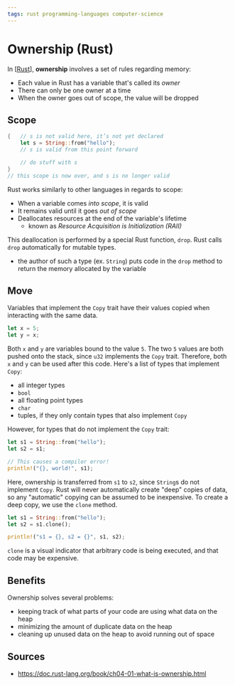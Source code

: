 ```yaml
---
tags: rust programming-languages computer-science
---
```


# Ownership (Rust)

In [[Rust]], **ownership** involves a set of rules regarding memory:

- Each value in Rust has a variable that's called its _owner_
- There can only be one owner at a time
- When the owner goes out of scope, the value will be dropped

## Scope

```rust
{   // s is not valid here, it’s not yet declared
    let s = String::from("hello");
    // s is valid from this point forward

    // do stuff with s
}
// this scope is now over, and s is no longer valid
```

Rust works similarly to other languages in regards to scope:

- When a variable comes _into scope_, it is valid
- It remains valid until it goes _out of scope_
- Deallocates resources at the end of the variable's lifetime
  - known as _Resource Acquisition is Initialization (RAII)_

This deallocation is performed by a special Rust function, `drop`. Rust calls `drop` automatically for mutable types.

- the author of such a type (ex. `String`) puts code in the `drop` method to return the memory allocated by the variable

## Move

Variables that implement the `Copy` trait have their values copied when interacting with the same data.

```rust
let x = 5;
let y = x;
```

Both `x` and `y` are variables bound to the value `5`. The two `5` values are both pushed onto the stack, since `u32` implements the `Copy` trait. Therefore, both `x` and `y` can be used after this code. Here's a list of types that implement `Copy`:

- all integer types
- `bool`
- all floating point types
- `char`
- tuples, if they only contain types that also implement `Copy`

However, for types that do not implement the `Copy` trait:

```rust
let s1 = String::from("hello");
let s2 = s1;

// This causes a compiler error!
println!("{}, world!", s1);
```

Here, ownership is transferred from `s1` to `s2`, since `String`s do not implement `Copy`. Rust will never automatically create "deep" copies of data, so any "automatic" copying can be assumed to be inexpensive. To create a deep copy, we use the `clone` method.

```rust
let s1 = String::from("hello");
let s2 = s1.clone();

println!("s1 = {}, s2 = {}", s1, s2);
```

`clone` is a visual indicator that arbitrary code is being executed, and that code may be expensive.

## Benefits

Ownership solves several problems:

- keeping track of what parts of your code are using what data on the heap
- minimizing the amount of duplicate data on the heap
- cleaning up unused data on the heap to avoid running out of space

## Sources

- <https://doc.rust-lang.org/book/ch04-01-what-is-ownership.html>

[//begin]: # "Autogenerated link references for markdown compatibility"
[Rust]: rust "Rust"
[//end]: # "Autogenerated link references"
